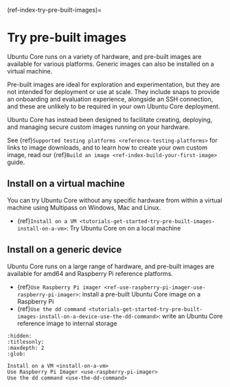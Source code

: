 (ref-index-try-pre-built-images)=
# Try pre-built images

Ubuntu Core runs on a variety of hardware, and pre-built images are available for various platforms. Generic images can also be installed on a virtual machine.

Pre-built images are ideal for exploration and experimentation, but they are not intended for deployment or use at scale. They include snaps to provide an onboarding and evaluation experience, alongside an SSH connection, and these are unlikely to be required in your own Ubuntu Core deployment. 

Ubuntu Core has instead been designed to facilitate creating, deploying, and managing secure custom images running on your hardware.

See {ref}`Supported testing platforms <reference-testing-platforms>` for links to image downloads, and to learn how to create your own custom image, read our {ref}`Build an image <ref-index-build-your-first-image>` guide.

## Install on a virtual machine

You can try Ubuntu Core without any specific hardware from within a virtual machine using Multipass on Windows, Mac and Linux.

* {ref}`Install on a VM <tutorials-get-started-try-pre-built-images-install-on-a-vm>`: Try Ubuntu Core on on a local machine

## Install on a generic device

Ubuntu Core runs on a large range of hardware, and pre-built images are available for amd64 and Raspberry Pi reference platforms.

- {ref}`Use Raspberry Pi imager <ref-use-raspberry-pi-imager-use-raspberry-pi-imager>`: install a pre-built Ubuntu Core image on a Raspberry Pi
- {ref}`Use the dd command <tutorials-get-started-try-pre-built-images-install-on-a-device-use-the-dd-command>`: write an Ubuntu Core reference image to internal storage


```{toctree}
:hidden:
:titlesonly:
:maxdepth: 2
:glob:

Install on a VM <install-on-a-vm>
Use Raspberry Pi Imager <use-raspberry-pi-imager>
Use the dd command <use-the-dd-command>
